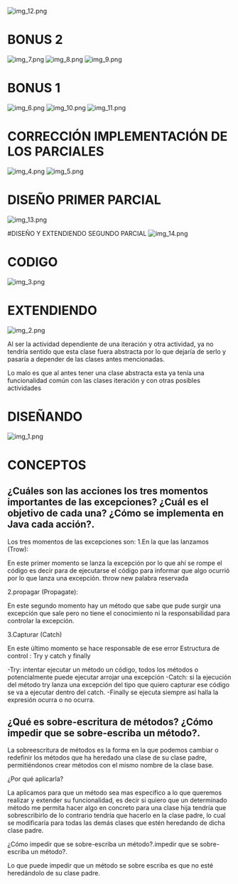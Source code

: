 
![img_12.png](img_12.png)

# BONUS 2
![img_7.png](img_7.png)
![img_8.png](img_8.png)
![img_9.png](img_9.png)

# BONUS 1
![img_6.png](img_6.png)
![img_10.png](img_10.png)
![img_11.png](img_11.png)

# CORRECCIÓN IMPLEMENTACIÓN DE LOS PARCIALES 
![img_4.png](img_4.png)
![img_5.png](img_5.png)

# DISEÑO PRIMER PARCIAL
![img_13.png](img_13.png)

#DISEÑO Y EXTENDIENDO SEGUNDO PARCIAL 
![img_14.png](img_14.png)

# CODIGO
![img_3.png](img_3.png)

# EXTENDIENDO
![img_2.png](img_2.png)

Al ser la actividad dependiente de una iteración y otra actividad, ya no tendría sentido que esta clase fuera abstracta por lo que dejaría de serlo y pasaría a depender de las clases antes mencionadas.

Lo malo es que al antes tener una clase abstracta esta ya tenía una funcionalidad común con las clases iteración y con otras posibles actividades

# DISEÑANDO

![img_1.png](img_1.png)

# CONCEPTOS

## ¿Cuáles son las acciones los tres momentos importantes de las excepciones? ¿Cuál es el objetivo de cada una? ¿Cómo se implementa en Java cada acción?.
Los tres momentos de las excepciones son:
1.En la que las lanzamos (Trow):

En este primer momento se lanza la excepción por lo que ahí se rompe el código es decir para de ejecutarse el código para informar que algo ocurrió por lo que lanza una excepción.
throw new palabra reservada

2.propagar (Propagate):

En este segundo momento hay un método que sabe que pude surgir una excepción que sale pero no tiene el conocimiento ni la responsabilidad para controlar la excepción.

3.Capturar (Catch)

En este último momento se hace responsable de ese error
Estructura de control : Try y catch y finally

-Try: intentar ejecutar un método un código, todos los métodos o potencialmente puede ejecutar  arrojar una excepción
-Catch: si la ejecución del método try lanza una excepción del tipo que quiero capturar ese código se va a ejecutar dentro del catch.
-Finally se ejecuta siempre así halla la expresión ocurra o no ocurra.

## ¿Qué es sobre-escritura de métodos? ¿Cómo impedir que se sobre-escriba un método?.

La sobreescritura de métodos es la forma en la que podemos cambiar o redefinir los métodos que ha heredado una clase de su clase padre, permitiéndonos crear métodos con el mismo nombre de la clase base.

¿Por qué aplicarla?

La aplicamos para que un método sea mas especifico a lo que queremos realizar y extender su funcionalidad, es decir si quiero que un determinado método me permita hacer algo en concreto para una clase hija tendría que sobrescribirlo de lo contrario tendría que hacerlo en la clase padre, lo cual se modificaría para todas las demás clases que estén heredando de dicha clase padre.

¿Cómo impedir que se sobre-escriba un método?.impedir que se sobre-escriba un método?.

Lo que puede impedir que un método se sobre escriba es que no esté heredándolo de su clase padre.